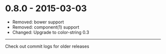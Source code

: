 # 0.8.0 - 2015-03-03

- Removed: bower support
- Removed: component(1) support
- Changed: Upgrade to color-string 0.3

---

Check out commit logs for older releases
